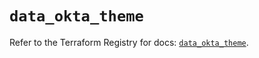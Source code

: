 # `data_okta_theme`

Refer to the Terraform Registry for docs: [`data_okta_theme`](https://registry.terraform.io/providers/okta/okta/4.8.0/docs/data-sources/theme).
